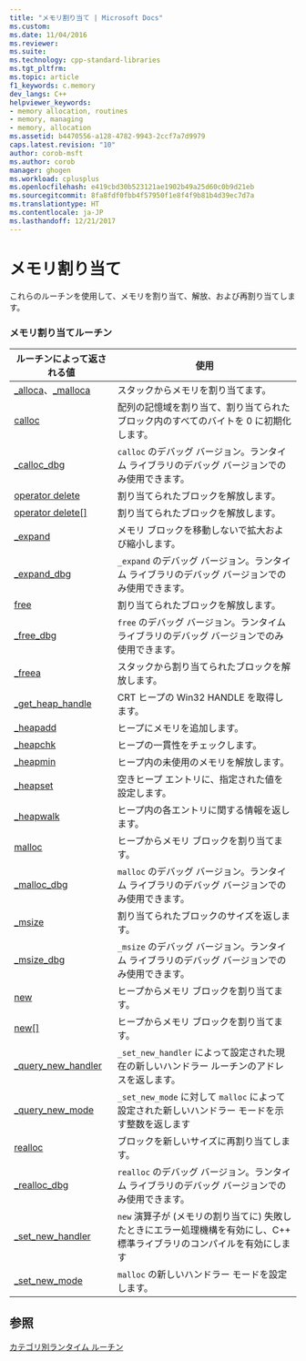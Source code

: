 ```yaml
---
title: "メモリ割り当て | Microsoft Docs"
ms.custom: 
ms.date: 11/04/2016
ms.reviewer: 
ms.suite: 
ms.technology: cpp-standard-libraries
ms.tgt_pltfrm: 
ms.topic: article
f1_keywords: c.memory
dev_langs: C++
helpviewer_keywords:
- memory allocation, routines
- memory, managing
- memory, allocation
ms.assetid: b4470556-a128-4782-9943-2ccf7a7d9979
caps.latest.revision: "10"
author: corob-msft
ms.author: corob
manager: ghogen
ms.workload: cplusplus
ms.openlocfilehash: e419cbd30b523121ae1902b49a25d60c0b9d21eb
ms.sourcegitcommit: 8fa8fdf0fbb4f57950f1e8f4f9b81b4d39ec7d7a
ms.translationtype: HT
ms.contentlocale: ja-JP
ms.lasthandoff: 12/21/2017
---
```

# <a name="memory-allocation"></a>メモリ割り当て
これらのルーチンを使用して、メモリを割り当て、解放、および再割り当てします。  
  
### <a name="memory-allocation-routines"></a>メモリ割り当てルーチン  
  
|ルーチンによって返される値|使用|  
|-------------|---------|  
|[_alloca](../c-runtime-library/reference/alloca.md)、[_malloca](../c-runtime-library/reference/malloca.md)|スタックからメモリを割り当てます。|  
|[calloc](../c-runtime-library/reference/calloc.md)|配列の記憶域を割り当て、割り当てられたブロック内のすべてのバイトを 0 に初期化します。|  
|[_calloc_dbg](../c-runtime-library/reference/calloc-dbg.md)|`calloc` のデバッグ バージョン。ランタイム ライブラリのデバッグ バージョンでのみ使用できます。|  
|[operator delete](../c-runtime-library/operator-delete-crt.md)|割り当てられたブロックを解放します。|  
|[operator delete&#91;&#93;](../c-runtime-library/delete-operator-crt.md)|割り当てられたブロックを解放します。|  
|[_expand](../c-runtime-library/reference/expand.md)|メモリ ブロックを移動しないで拡大および縮小します。|  
|[_expand_dbg](../c-runtime-library/reference/expand-dbg.md)|`_expand` のデバッグ バージョン。ランタイム ライブラリのデバッグ バージョンでのみ使用できます。|  
|[free](../c-runtime-library/reference/free.md)|割り当てられたブロックを解放します。|  
|[_free_dbg](../c-runtime-library/reference/free-dbg.md)|`free` のデバッグ バージョン。ランタイム ライブラリのデバッグ バージョンでのみ使用できます。|  
|[_freea](../c-runtime-library/reference/freea.md)|スタックから割り当てられたブロックを解放します。|  
|[_get_heap_handle](../c-runtime-library/reference/get-heap-handle.md)|CRT ヒープの Win32 HANDLE を取得します。|  
|[_heapadd](../c-runtime-library/heapadd.md)|ヒープにメモリを追加します。|  
|[_heapchk](../c-runtime-library/reference/heapchk.md)|ヒープの一貫性をチェックします。|  
|[_heapmin](../c-runtime-library/reference/heapmin.md)|ヒープ内の未使用のメモリを解放します。|  
|[_heapset](../c-runtime-library/heapset.md)|空きヒープ エントリに、指定された値を設定します。|  
|[_heapwalk](../c-runtime-library/reference/heapwalk.md)|ヒープ内の各エントリに関する情報を返します。|  
|[malloc](../c-runtime-library/reference/malloc.md)|ヒープからメモリ ブロックを割り当てます。|  
|[_malloc_dbg](../c-runtime-library/reference/malloc-dbg.md)|`malloc` のデバッグ バージョン。ランタイム ライブラリのデバッグ バージョンでのみ使用できます。|  
|[_msize](../c-runtime-library/reference/msize.md)|割り当てられたブロックのサイズを返します。|  
|[_msize_dbg](../c-runtime-library/reference/msize-dbg.md)|`_msize` のデバッグ バージョン。ランタイム ライブラリのデバッグ バージョンでのみ使用できます。|  
|[new](../c-runtime-library/operator-new-crt.md)|ヒープからメモリ ブロックを割り当てます。|  
|[new&#91;&#93;](../c-runtime-library/new-operator-crt.md)|ヒープからメモリ ブロックを割り当てます。|  
|[_query_new_handler](../c-runtime-library/reference/query-new-handler.md)|`_set_new_handler` によって設定された現在の新しいハンドラー ルーチンのアドレスを返します。|  
|[_query_new_mode](../c-runtime-library/reference/query-new-mode.md)|`_set_new_mode` に対して `malloc` によって設定された新しいハンドラー モードを示す整数を返します|  
|[realloc](../c-runtime-library/reference/realloc.md)|ブロックを新しいサイズに再割り当てします。|  
|[_realloc_dbg](../c-runtime-library/reference/realloc-dbg.md)|`realloc` のデバッグ バージョン。ランタイム ライブラリのデバッグ バージョンでのみ使用できます。|  
|[_set_new_handler](../c-runtime-library/reference/set-new-handler.md)|`new` 演算子が (メモリの割り当てに) 失敗したときにエラー処理機構を有効にし、C++ 標準ライブラリのコンパイルを有効にします|  
|[_set_new_mode](../c-runtime-library/reference/set-new-mode.md)|`malloc` の新しいハンドラー モードを設定します。|  
  
## <a name="see-also"></a>参照  
 [カテゴリ別ランタイム ルーチン](../c-runtime-library/run-time-routines-by-category.md)